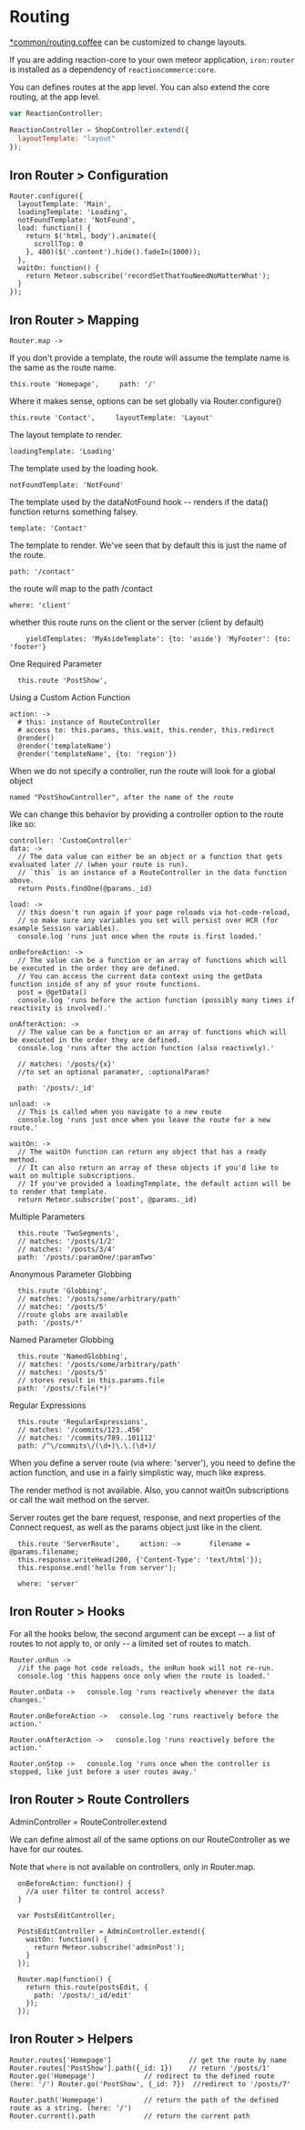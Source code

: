 # Routing
[*common/routing.coffee](https://github.com/reactioncommerce/reaction/blob/master/common/routing.coffee) can be customized to change layouts.

If you are adding reaction-core to your own meteor application, `iron:router` is installed as a dependency of `reactioncommerce:core`.

You can defines routes at the app level. You can also extend the core routing, at the app level.

```javascript
var ReactionController;

ReactionController = ShopController.extend({
  layoutTemplate: "layout"
});
```

## Iron Router > Configuration

```
Router.configure({
  layoutTemplate: 'Main',
  loadingTemplate: 'Loading',
  notFoundTemplate: 'NotFound',
  load: function() {
    return $('html, body').animate({
      scrollTop: 0
    }, 400)($('.content').hide().fadeIn(1000));
  },
  waitOn: function() {
    return Meteor.subscribe('recordSetThatYouNeedNoMatterWhat');
  }
});
```

## Iron Router > Mapping

```
Router.map ->
```

If you don't provide a template, the route will assume the template name is the same as the route name.

```
this.route 'Homepage',     path: '/'
```

Where it makes sense, options can be set globally via Router.configure()

```
this.route 'Contact',     layoutTemplate: 'Layout'
```

The layout template to render.     

```
loadingTemplate: 'Loading'
```

The template used by the loading hook.     

```
notFoundTemplate: 'NotFound'
```

 The template used by the dataNotFound hook -- renders if the data() function returns something falsey.    

```
template: 'Contact'
```

The template to render. We've seen that by default this is just the name of the route.     

```
path: '/contact'
```

the route will map to the path /contact     

```
where: 'client'
```

whether this route runs on the client or the server (client by default)

```
    yieldTemplates: 'MyAsideTemplate': {to: 'aside'} 'MyFooter': {to: 'footer'}
```

One Required Parameter

```
  this.route 'PostShow',
```

Using a Custom Action Function

```
action: ->
  # this: instance of RouteController
  # access to: this.params, this.wait, this.render, this.redirect
  @render()
  @render('templateName')
  @render('templateName', {to: 'region'})
```

When we do not specify a controller, run the route will look for a global object

```
named "PostShowController", after the name of the route
```

We can change this behavior by providing a controller option to the route like so:

```
controller: 'CustomController'
data: ->
  // The data value can either be an object or a function that gets evaluated later // (when your route is run).
  // `this` is an instance of a RouteController in the data function above.
  return Posts.findOne(@params._id)

load: ->
  // this doesn't run again if your page reloads via hot-code-reload,
  // so make sure any variables you set will persist over HCR (for example Session variables).
  console.log 'runs just once when the route is first loaded.'

onBeforeAction: ->
  // The value can be a function or an array of functions which will be executed in the order they are defined.
  // You can access the current data context using the getData function inside of any of your route functions.
  post = @getData()
  console.log 'runs before the action function (possibly many times if reactivity is involved).'

onAfterAction: ->
  // The value can be a function or an array of functions which will be executed in the order they are defined.
  console.log 'runs after the action function (also reactively).'

  // matches: '/posts/{x}'
  //to set an optional paramater, :optionalParam?

  path: '/posts/:_id'

unload: ->
  // This is called when you navigate to a new route
  console.log 'runs just once when you leave the route for a new route.'

waitOn: ->
  // The waitOn function can return any object that has a ready method.
  // It can also return an array of these objects if you'd like to wait on multiple subscriptions.
  // If you've provided a loadingTemplate, the default action will be to render that template.
  return Meteor.subscribe('post', @params._id)
```

Multiple Parameters

```
  this.route 'TwoSegments',
  // matches: '/posts/1/2'
  // matches: '/posts/3/4'
  path: '/posts/:paramOne/:paramTwo'
```

Anonymous Parameter Globbing

```
  this.route 'Globbing',
  // matches: '/posts/some/arbitrary/path'
  // matches: '/posts/5'
  //route globs are available
  path: '/posts/*'
```

Named Parameter Globbing

```
  this.route 'NamedGlobbing',
  // matches: '/posts/some/arbitrary/path'
  // matches: '/posts/5'
  // stores result in this.params.file
  path: '/posts/:file(*)'
```

Regular Expressions

```
  this.route 'RegularExpressions',
  // matches: '/commits/123..456'
  // matches: '/commits/789..101112'
  path: /^\/commits\/(\d+)\.\.(\d+)/
```

When you define a server route (via where: 'server'), you need to define the action function, and use in a fairly simplistic way, much like express.

The render method is not available. Also, you cannot waitOn subscriptions or call the wait method on the server.

Server routes get the bare request, response, and next properties of the Connect request, as well as the params object just like in the client.

```
  this.route 'ServerRoute',     action: ->       filename = @params.filename;
  this.response.writeHead(200, {'Content-Type': 'text/html'});
  this.response.end('hello from server');

  where: 'server'
```

## Iron Router > Hooks
For all the hooks below, the second argument can be except -- a list of routes to not apply to, or only -- a limited set of routes to match.

```
Router.onRun ->
  //if the page hot code reloads, the onRun hook will not re-run.
  console.log 'this happens once only when the route is loaded.'

Router.onData ->   console.log 'runs reactively whenever the data changes.'

Router.onBeforeAction ->   console.log 'runs reactively before the action.'

Router.onAfterAction ->   console.log 'runs reactively before the action.'

Router.onStop ->   console.log 'runs once when the controller is stopped, like just before a user routes away.'
```

## Iron Router > Route Controllers
AdminController = RouteController.extend

We can define almost all of the same options on our RouteController as we have for our routes.

Note that `where` is not available on controllers, only in Router.map.

```
  onBeforeAction: function() {
    //a user filter to control access?
  }

  var PostsEditController;

  PostsEditController = AdminController.extend({
    waitOn: function() {
      return Meteor.subscribe('adminPost');
    }
  });

  Router.map(function() {
    return this.route(postsEdit, {
      path: '/posts/:_id/edit'
    });
  });
```

## Iron Router > Helpers

```
Router.routes['Homepage']                   // get the route by name Router.routes['PostShow'].path({_id: 1})    // return '/posts/1'
Router.go('Homepage')            // redirect to the defined route (here: '/') Router.go('PostShow', {_id: 7})  //redirect to '/posts/7'

Router.path('Homepage')          // return the path of the defined route as a string. (here: '/')
Router.current().path            // return the current path
```

